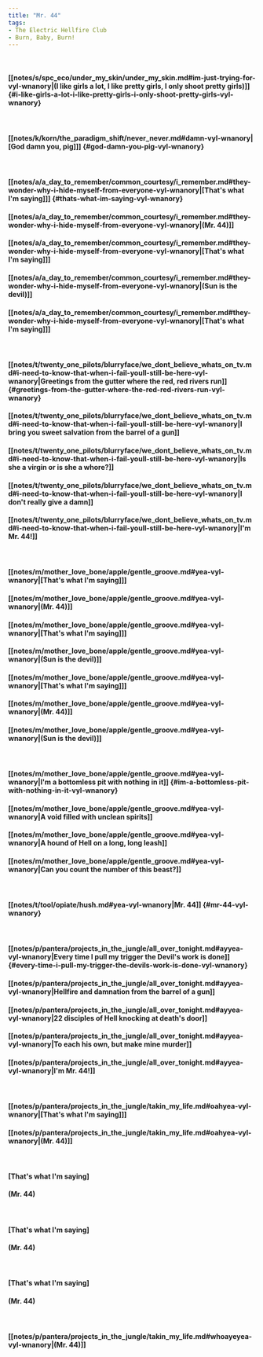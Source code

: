 ```yaml
---
title: "Mr. 44"
tags:
- The Electric Hellfire Club
- Burn, Baby, Burn!
---
```

&nbsp;
#### [[notes/s/spc_eco/under_my_skin/under_my_skin.md#im-just-trying-for-vyl-wnanory|(I like girls a lot, I like pretty girls, I only shoot pretty girls)]] {#i-like-girls-a-lot-i-like-pretty-girls-i-only-shoot-pretty-girls-vyl-wnanory}
&nbsp;
#### [[notes/k/korn/the_paradigm_shift/never_never.md#damn-vyl-wnanory|[God damn you, pig]]] {#god-damn-you-pig-vyl-wnanory}
&nbsp;
#### [[notes/a/a_day_to_remember/common_courtesy/i_remember.md#they-wonder-why-i-hide-myself-from-everyone-vyl-wnanory|[That's what I'm saying]]] {#thats-what-im-saying-vyl-wnanory}
#### [[notes/a/a_day_to_remember/common_courtesy/i_remember.md#they-wonder-why-i-hide-myself-from-everyone-vyl-wnanory|(Mr. 44)]]
#### [[notes/a/a_day_to_remember/common_courtesy/i_remember.md#they-wonder-why-i-hide-myself-from-everyone-vyl-wnanory|[That's what I'm saying]]]
#### [[notes/a/a_day_to_remember/common_courtesy/i_remember.md#they-wonder-why-i-hide-myself-from-everyone-vyl-wnanory|(Sun is the devil)]]
#### [[notes/a/a_day_to_remember/common_courtesy/i_remember.md#they-wonder-why-i-hide-myself-from-everyone-vyl-wnanory|[That's what I'm saying]]]
&nbsp;
#### [[notes/t/twenty_one_pilots/blurryface/we_dont_believe_whats_on_tv.md#i-need-to-know-that-when-i-fail-youll-still-be-here-vyl-wnanory|Greetings from the gutter where the red, red rivers run]] {#greetings-from-the-gutter-where-the-red-red-rivers-run-vyl-wnanory}
#### [[notes/t/twenty_one_pilots/blurryface/we_dont_believe_whats_on_tv.md#i-need-to-know-that-when-i-fail-youll-still-be-here-vyl-wnanory|I bring you sweet salvation from the barrel of a gun]]
#### [[notes/t/twenty_one_pilots/blurryface/we_dont_believe_whats_on_tv.md#i-need-to-know-that-when-i-fail-youll-still-be-here-vyl-wnanory|Is she a virgin or is she a whore?]]
#### [[notes/t/twenty_one_pilots/blurryface/we_dont_believe_whats_on_tv.md#i-need-to-know-that-when-i-fail-youll-still-be-here-vyl-wnanory|I don't really give a damn]]
#### [[notes/t/twenty_one_pilots/blurryface/we_dont_believe_whats_on_tv.md#i-need-to-know-that-when-i-fail-youll-still-be-here-vyl-wnanory|I'm Mr. 44!]]
&nbsp;
#### [[notes/m/mother_love_bone/apple/gentle_groove.md#yea-vyl-wnanory|[That's what I'm saying]]]
#### [[notes/m/mother_love_bone/apple/gentle_groove.md#yea-vyl-wnanory|(Mr. 44)]]
#### [[notes/m/mother_love_bone/apple/gentle_groove.md#yea-vyl-wnanory|[That's what I'm saying]]]
#### [[notes/m/mother_love_bone/apple/gentle_groove.md#yea-vyl-wnanory|(Sun is the devil)]]
#### [[notes/m/mother_love_bone/apple/gentle_groove.md#yea-vyl-wnanory|[That's what I'm saying]]]
#### [[notes/m/mother_love_bone/apple/gentle_groove.md#yea-vyl-wnanory|(Mr. 44)]]
#### [[notes/m/mother_love_bone/apple/gentle_groove.md#yea-vyl-wnanory|(Sun is the devil)]]
&nbsp;
#### [[notes/m/mother_love_bone/apple/gentle_groove.md#yea-vyl-wnanory|I'm a bottomless pit with nothing in it]] {#im-a-bottomless-pit-with-nothing-in-it-vyl-wnanory}
#### [[notes/m/mother_love_bone/apple/gentle_groove.md#yea-vyl-wnanory|A void filled with unclean spirits]]
#### [[notes/m/mother_love_bone/apple/gentle_groove.md#yea-vyl-wnanory|A hound of Hell on a long, long leash]]
#### [[notes/m/mother_love_bone/apple/gentle_groove.md#yea-vyl-wnanory|Can you count the number of this beast?]]
&nbsp;
#### [[notes/t/tool/opiate/hush.md#yea-vyl-wnanory|Mr. 44]] {#mr-44-vyl-wnanory}
&nbsp;
#### [[notes/p/pantera/projects_in_the_jungle/all_over_tonight.md#ayyea-vyl-wnanory|Every time I pull my trigger the Devil's work is done]] {#every-time-i-pull-my-trigger-the-devils-work-is-done-vyl-wnanory}
#### [[notes/p/pantera/projects_in_the_jungle/all_over_tonight.md#ayyea-vyl-wnanory|Hellfire and damnation from the barrel of a gun]]
#### [[notes/p/pantera/projects_in_the_jungle/all_over_tonight.md#ayyea-vyl-wnanory|22 disciples of Hell knocking at death's door]]
#### [[notes/p/pantera/projects_in_the_jungle/all_over_tonight.md#ayyea-vyl-wnanory|To each his own, but make mine murder]]
#### [[notes/p/pantera/projects_in_the_jungle/all_over_tonight.md#ayyea-vyl-wnanory|I'm Mr. 44!]]
&nbsp;
#### [[notes/p/pantera/projects_in_the_jungle/takin_my_life.md#oahyea-vyl-wnanory|[That's what I'm saying]]]
#### [[notes/p/pantera/projects_in_the_jungle/takin_my_life.md#oahyea-vyl-wnanory|(Mr. 44)]]
&nbsp;
#### [That's what I'm saying]
#### (Mr. 44)
&nbsp;
#### [That's what I'm saying]
#### (Mr. 44)
&nbsp;
#### [That's what I'm saying]
#### (Mr. 44)
&nbsp;
#### [[notes/p/pantera/projects_in_the_jungle/takin_my_life.md#whoayeyea-vyl-wnanory|(Mr. 44)]]
